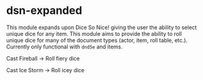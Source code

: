 # dsn-expanded
This module expands upon Dice So Nice! giving the user the ability to select unique dice for any item.
This module aims to provide the ability to roll unique dice for many of the document types (actor, item, roll table, etc.). Currently only functional with `dnd5e` and items.



Cast Fireball -> Roll fiery dice

Cast Ice Storm -> Roll icey dice

